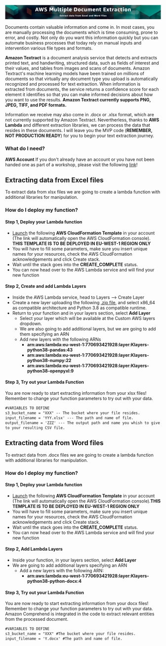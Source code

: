 ![Banner](src/img/banner.png)

Documents contain valuable information and come in. In most cases, you are manually processing the documents which is time consuming, prone to error, and costly. Not only do you want this information quickly but you can automate business processes that today rely on manual inputs and intervention various file types and formats. 

**Amazon Textract** is a document analysis service that detects and extracts printed text, and handwriting, structured data, such as fields of interest and their values, and tables from images and scans of documents. Amazon Textract's machine learning models have been trained on millions of documents so that virtually any document type you upload is automatically recognized and processed for text extraction. When information is extracted from documents, the service returns a confidence score for each element it identifies so that you can make informed decisions about how you want to use the results. **Amazon Textract currently supports PNG, JPEG, TIFF, and PDF formats.**

Information we receive may also come in .docx or .xlsx format, which are not currently supported by Amazon Textract. Nevertherless, thanks to **AWS Lambda** and different extraction libraries, we can process the data that resides in these documents. I will leave you the MVP code (**REMEMBER, NOT PRODUCTION READY**) for you to begin your text extraction journey. 

### What do I need?
**AWS Account** If you don't already have an account or you have not been handed one as part of a workshop, please visit the following [link](https://portal.aws.amazon.com/billing/signup?nc2=h_ct&src=header_signup&redirect_url=https%3A%2F%2Faws.amazon.com%2Fregistration-confirmation#/start)! 

## Extracting data from Excel files
To extract data from xlsx files we are going to create a lambda function with additional libraries for manipulation. 

### How do I deploy my function?

#### Step 1, Deploy your Lambda function
 * [Launch](https://eu-west-1.console.aws.amazon.com/cloudformation/home?region=eu-west-1#/stacks/create/review?templateURL=https://aidemos-document-extraction.s3.eu-west-1.amazonaws.com/excel-extraction.yaml&stackName=ExcelExtract) the following **AWS CloudFormation Template** in your account (The link will automatically open the AWS CloudFormation console). **THIS TEMPLATE IS TO BE DEPLOYED IN EU-WEST-1 REGION ONLY**
  * You will have to fill some parameters, make sure you insert unique names for your resources, check the AWS CloudFormation acknowledgements and click Create stack.
  * Wait until the stack goes into the **CREATE_COMPLETE** status.
  * You can now head over to the AWS Lambda service and will find your new function 

#### Step 2, Create and add Lambda Layers
  * Inside the AWS Lambda service, head to Layers --> Create Layer
  * Create a new layer uploading the following [.zip file](../layers/Excel-Layer.zip), and select x86_64 as compatible architecture and Python 3.8 as compatible runtime.
  * Return to your function and in your layers section, select **Add Layer**
    * Select your layer which will be available at the Custom AWS layers dropdown.
    * We are also going to add additional layers, but we are going to add them specifying an ARN
    * Add new layers with the following ARNs
      * **arn:aws:lambda:eu-west-1:770693421928:layer:Klayers-python38-pandas:43**
      * **arn:aws:lambda:eu-west-1:770693421928:layer:Klayers-python38-numpy:22** 
      * **arn:aws:lambda:eu-west-1:770693421928:layer:Klayers-python38-openpyxl:9**

#### Step 3, Try out your Lambda Function
You are now ready to start extracting information from your xlsx files! Remember to change your function parameters to try out with your data.
```
#VARIABLES TO DEFINE
s3_bucket_name = "XXX" -- The bucket where your file resides.
input_filename = 'YYY.xlsx' --- The path and name of file.
output_filename = 'ZZZ' --- The output path and name you whish to give to your resulting CSV file. 
```

## Extracting data from Word files
To extract data from .docx files we are going to create a lambda function with additional libraries for manipulation. 

### How do I deploy my function?

#### Step 1, Deploy your Lambda function
 * [Launch](https://eu-west-1.console.aws.amazon.com/cloudformation/home?region=eu-west-1#/stacks/create/review?templateURL=https://aidemos-document-extraction.s3.eu-west-1.amazonaws.com/docx-extraction.yaml&stackName=DocxExtract) the following **AWS CloudFormation Template** in your account (The link will automatically open the AWS CloudFormation console).**THIS TEMPLATE IS TO BE DEPLOYED IN EU-WEST-1 REGION ONLY**
  * You will have to fill some parameters, make sure you insert unique names for your resources, check the AWS CloudFormation acknowledgements and click Create stack.
  * Wait until the stack goes into the **CREATE_COMPLETE** status.
  * You can now head over to the AWS Lambda service and will find your new function

#### Step 2, Add Lambda Layers
 * Inside your function, in your layers section, select **Add Layer**
 * We are going to add additional layers specifying an ARN
    * Add a new layers with the following ARN:
      * **arn:aws:lambda:eu-west-1:770693421928:layer:Klayers-python38-python-docx:4**

#### Step 3, Try out your Lambda Function
You are now ready to start extracting information from your docx files! Remember to change your function parameters to try out with your data. Amazon Comprehend is integrated in the code to extract relevant entities from the processed document.
```
#VARIABLES TO DEFINE
s3_bucket_name = "XXX" #The bucket where your file resides.
input_filename = 'Y.docx' #The path and name of file.
